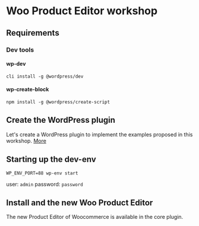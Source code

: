 # Woo Product Editor workshop

## Requirements

### Dev tools

#### wp-dev

```cli
cli install -g @wordpress/dev
```

#### wp-create-block

```cli
npm install -g @wordpress/create-script
```

## Create the WordPress plugin

Let's create a WordPress plugin to implement the examples proposed in this workshop. [More](./src/docs/create-wordpress-plugin.md)


## Starting up the dev-env

```cli
WP_ENV_PORT=88 wp-env start
```

user: `admin`
password: `password`

## Install and the new Woo Product Editor

The new Product Editor of Woocommerce is available in the core plugin.
